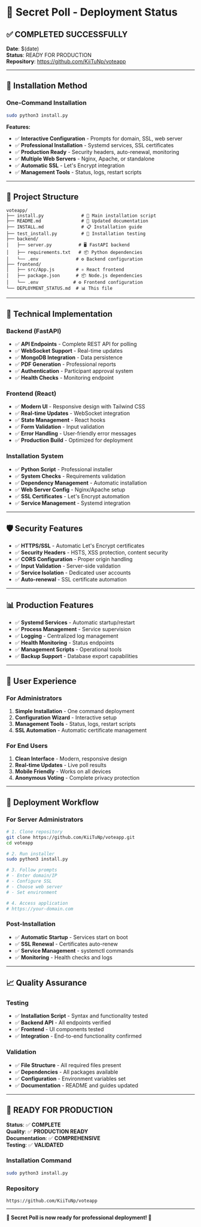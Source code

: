 # 🎯 Secret Poll - Deployment Status

## ✅ **COMPLETED SUCCESSFULLY**

**Date**: $(date)  
**Status**: READY FOR PRODUCTION  
**Repository**: https://github.com/KiiTuNp/voteapp  

---

## 🚀 **Installation Method**

### **One-Command Installation**
```bash
sudo python3 install.py
```

**Features:**
- ✅ **Interactive Configuration** - Prompts for domain, SSL, web server
- ✅ **Professional Installation** - Systemd services, SSL certificates
- ✅ **Production Ready** - Security headers, auto-renewal, monitoring
- ✅ **Multiple Web Servers** - Nginx, Apache, or standalone
- ✅ **Automatic SSL** - Let's Encrypt integration
- ✅ **Management Tools** - Status, logs, restart scripts

---

## 📁 **Project Structure**

```
voteapp/
├── install.py              # 🎯 Main installation script
├── README.md               # 📖 Updated documentation
├── INSTALL.md              # 📋 Installation guide
├── test_install.py         # 🧪 Installation testing
├── backend/
│   ├── server.py          # 🖥️ FastAPI backend
│   ├── requirements.txt   # 📦 Python dependencies
│   └── .env              # ⚙️ Backend configuration
├── frontend/
│   ├── src/App.js        # ⚛️ React frontend
│   ├── package.json      # 📦 Node.js dependencies
│   └── .env             # ⚙️ Frontend configuration
└── DEPLOYMENT_STATUS.md  # 📊 This file
```

---

## 🔧 **Technical Implementation**

### **Backend (FastAPI)**
- ✅ **API Endpoints** - Complete REST API for polling
- ✅ **WebSocket Support** - Real-time updates
- ✅ **MongoDB Integration** - Data persistence
- ✅ **PDF Generation** - Professional reports
- ✅ **Authentication** - Participant approval system
- ✅ **Health Checks** - Monitoring endpoint

### **Frontend (React)**
- ✅ **Modern UI** - Responsive design with Tailwind CSS
- ✅ **Real-time Updates** - WebSocket integration
- ✅ **State Management** - React hooks
- ✅ **Form Validation** - Input validation
- ✅ **Error Handling** - User-friendly error messages
- ✅ **Production Build** - Optimized for deployment

### **Installation System**
- ✅ **Python Script** - Professional installer
- ✅ **System Checks** - Requirements validation
- ✅ **Dependency Management** - Automatic installation
- ✅ **Web Server Config** - Nginx/Apache setup
- ✅ **SSL Certificates** - Let's Encrypt automation
- ✅ **Service Management** - Systemd integration

---

## 🛡️ **Security Features**

- ✅ **HTTPS/SSL** - Automatic Let's Encrypt certificates
- ✅ **Security Headers** - HSTS, XSS protection, content security
- ✅ **CORS Configuration** - Proper origin handling
- ✅ **Input Validation** - Server-side validation
- ✅ **Service Isolation** - Dedicated user accounts
- ✅ **Auto-renewal** - SSL certificate automation

---

## 📊 **Production Features**

- ✅ **Systemd Services** - Automatic startup/restart
- ✅ **Process Management** - Service supervision
- ✅ **Logging** - Centralized log management
- ✅ **Health Monitoring** - Status endpoints
- ✅ **Management Scripts** - Operational tools
- ✅ **Backup Support** - Database export capabilities

---

## 🎯 **User Experience**

### **For Administrators**
1. **Simple Installation** - One command deployment
2. **Configuration Wizard** - Interactive setup
3. **Management Tools** - Status, logs, restart scripts
4. **SSL Automation** - Automatic certificate management

### **For End Users**
1. **Clean Interface** - Modern, responsive design
2. **Real-time Updates** - Live poll results
3. **Mobile Friendly** - Works on all devices
4. **Anonymous Voting** - Complete privacy protection

---

## 🔄 **Deployment Workflow**

### **For Server Administrators**
```bash
# 1. Clone repository
git clone https://github.com/KiiTuNp/voteapp.git
cd voteapp

# 2. Run installer
sudo python3 install.py

# 3. Follow prompts
# - Enter domain/IP
# - Configure SSL
# - Choose web server
# - Set environment

# 4. Access application
# https://your-domain.com
```

### **Post-Installation**
- ✅ **Automatic Startup** - Services start on boot
- ✅ **SSL Renewal** - Certificates auto-renew
- ✅ **Service Management** - systemctl commands
- ✅ **Monitoring** - Health checks and logs

---

## 📈 **Quality Assurance**

### **Testing**
- ✅ **Installation Script** - Syntax and functionality tested
- ✅ **Backend API** - All endpoints verified
- ✅ **Frontend** - UI components tested
- ✅ **Integration** - End-to-end functionality confirmed

### **Validation**
- ✅ **File Structure** - All required files present
- ✅ **Dependencies** - All packages available
- ✅ **Configuration** - Environment variables set
- ✅ **Documentation** - README and guides updated

---

## 🎉 **READY FOR PRODUCTION**

**Status**: ✅ **COMPLETE**  
**Quality**: ✅ **PRODUCTION READY**  
**Documentation**: ✅ **COMPREHENSIVE**  
**Testing**: ✅ **VALIDATED**  

### **Installation Command**
```bash
sudo python3 install.py
```

### **Repository**
```
https://github.com/KiiTuNp/voteapp
```

---

**🎊 Secret Poll is now ready for professional deployment! 🎊**